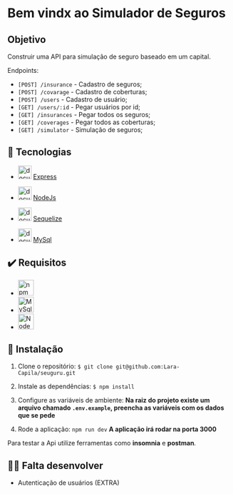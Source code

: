 # Bem vindx ao Simulador de Seguros

## Objetivo

Construir uma API para simulação de seguro baseado em um capital.

Endpoints:
- `[POST] /insurance` - Cadastro de seguros;
- `[POST] /covarage` - Cadastro de coberturas;
- `[POST] /users` - Cadastro de usuário;
- `[GET] /users/:id` - Pegar usuários por id;
- `[GET] /insurances` - Pegar todos os seguros;
- `[GET] /coverages` - Pegar todos as coberturas;
- `[GET] /simulator` - Simulação de seguros;

## 🔨 Tecnologias
- <img src="https://cdn.jsdelivr.net/gh/devicons/devicon/icons/express/express-original.svg" style="width: 30px;" alt="documentação Express" /> <a href="https://expressjs.com/pt-br/" >Express</a>

- <img src="https://cdn.jsdelivr.net/gh/devicons/devicon/icons/nodejs/nodejs-plain.svg" style="width: 30px;" alt="documentação NodeJs" /> <a href="https://nodejs.org/pt-br/" >NodeJs</a>

- <img src="https://cdn.jsdelivr.net/gh/devicons/devicon/icons/sequelize/sequelize-original.svg" style="width: 30px;" alt="documentação Sequelize" /> <a href="https://sequelize.org/master/" >Sequelize</a>

- <img src="https://cdn.jsdelivr.net/gh/devicons/devicon/icons/mysql/mysql-plain-wordmark.svg" style="width: 30px;" alt="documentação MySql" /> <a href="https://www.mysql.com/" >MySql</a>

## ✔️ Requisitos

- <img src="https://cdn.jsdelivr.net/gh/devicons/devicon/icons/npm/npm-original-wordmark.svg" style="width: 35px;" alt="npm" />

- <img src="https://cdn.jsdelivr.net/gh/devicons/devicon/icons/mysql/mysql-plain-wordmark.svg" style="width: 35px;" alt="MySql" />

- <img src="https://cdn.jsdelivr.net/gh/devicons/devicon/icons/nodejs/nodejs-plain.svg" style="width: 35px;" alt="NodeJs" />

## 🚀 Instalação

1. Clone o repositório:
`$ git clone git@github.com:Lara-Capila/seuguru.git`

2. Instale as dependências:
`$ npm install`

3. Configure as variáveis de ambiente:
**Na raiz do projeto existe um arquivo chamado `.env.example`, preencha as variáveis com os dados que se pede**

4. Rode a aplicação:
`npm run dev`
**A aplicação irá rodar na porta 3000**

Para testar a Api utilize ferramentas como **insomnia** e **postman**.

## 🏃‍♀️ Falta desenvolver

- Autenticação de usuários (EXTRA)
